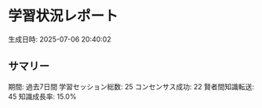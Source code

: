 # 学習状況レポート

生成日時: 2025-07-06 20:40:02

## サマリー

期間: 過去7日間
学習セッション総数: 25
コンセンサス成功: 22
賢者間知識転送: 45
知識成長率: 15.0%
